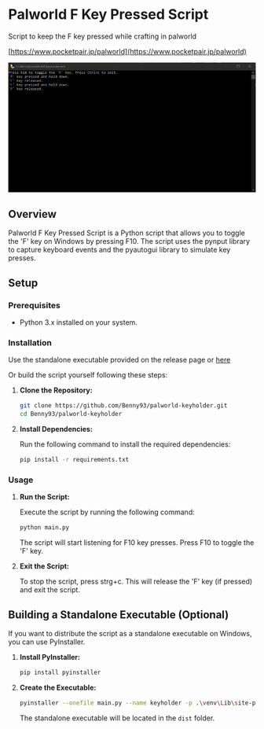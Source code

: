 # Palworld F Key Pressed Script

Script to keep the F key pressed while crafting in palworld

[https://www.pocketpair.jp/palworld](https://www.pocketpair.jp/palworld)

![Example Image](image.png)
## Overview

Palworld F Key Pressed Script is a Python script that allows you to toggle the 'F' key on Windows by pressing F10. The script uses the pynput library to capture keyboard events and the pyautogui library to simulate key presses.

## Setup

### Prerequisites

- Python 3.x installed on your system.

### Installation

Use the standalone executable provided on the release page or
[here](https://github.com/Benny93/palworld-keyholder/releases/download/1/keyholder.exe)

Or build the script yourself following these steps:

1. **Clone the Repository:**

   ```bash
   git clone https://github.com/Benny93/palworld-keyholder.git
   cd Benny93/palworld-keyholder
   ```

2. **Install Dependencies:**

   Run the following command to install the required dependencies:

   ```bash
   pip install -r requirements.txt
   ```

### Usage

1. **Run the Script:**

   Execute the script by running the following command:

   ```bash
   python main.py
   ```

   The script will start listening for F10 key presses. Press F10 to toggle the 'F' key.

2. **Exit the Script:**

   To stop the script, press strg+c. This will release the 'F' key (if pressed) and exit the script.

## Building a Standalone Executable (Optional)

If you want to distribute the script as a standalone executable on Windows, you can use PyInstaller.

1. **Install PyInstaller:**

   ```bash
   pip install pyinstaller
   ```

2. **Create the Executable:**

   ```bash
   pyinstaller --onefile main.py --name keyholder -p .\venv\Lib\site-packages\
   ```

   The standalone executable will be located in the `dist` folder.
